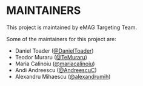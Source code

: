 # MAINTAINERS

This project is maintained by eMAG Targeting Team.

Some of the maintainers for this project are:

- Daniel Toader ([@DanielToader](https://github.com/danieltoader))
- Teodor Muraru ([@TeMuraru](https://github.com/temuraru))
- Maria Calinoiu ([@mariacalinoiu](https://github.com/mariacalinoiu))
- Andi Andreescu ([@AndreescuC](https://github.com/AndreescuC))
- Alexandru Mihaescu ([@alexandrumih](https://github.com/alexandrumih))